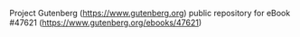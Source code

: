 Project Gutenberg (https://www.gutenberg.org) public repository for eBook #47621 (https://www.gutenberg.org/ebooks/47621)
